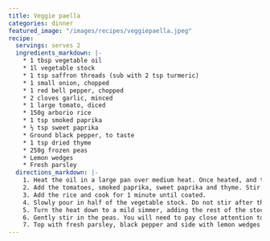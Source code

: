 ```yaml
---
title: Veggie paella
categories: dinner
featured_image: "/images/recipes/veggiepaella.jpeg"
recipe:
  servings: serves 2
  ingredients_markdown: |-
    * 1 tbsp vegetable oil
    * 1l vegetable stock
    * 1 tsp saffron threads (sub with 2 tsp turmeric)
    * 1 small onion, chopped
    * 1 red bell pepper, chopped
    * 2 cloves garlic, minced
    * 1 large tomato, diced
    * 150g arborio rice
    * 1 tsp smoked paprika
    * ½ tsp sweet paprika
    * Ground black pepper, to taste
    * 1 tsp dried thyme
    * 250g frozen peas
    * Lemon wedges
    * Fresh parsley
  directions_markdown: |-
    1. Heat the oil in a large pan over medium heat. Once heated, and the onions and peppers. Cook until softened and lightly browned, about 3-5 minutes. Add the garlic and cook for another minute. 
    2. Add the tomatoes, smoked paprika, sweet paprika and thyme. Stir and cook for 1-2 minutes.
    3. Add the rice and cook for 1 minute until coated.
    4. Slowly pour in half of the vegetable stock. Do not stir after this point or it will release starches and cause creamier rice. Turn the heat to medium-high, and bring to a heavy simmer for 1-2 minutes. 
    5. Turn the heat down to a mild simmer, adding the rest of the stock as needed, but do not over-stir. Simmer for 15-20 minutes until rice is al dente.
    6. Gently stir in the peas. You will need to pay close attention to the socarrat forming on the bottom of the pan (the golden rice crust). You will start to hear a snap, crackle, and pop, along with smelling a nutty aroma. This should take 1-2 minutes to form.
    7. Top with fresh parsley, black pepper and side with lemon wedges to serve.
---
```

